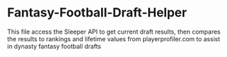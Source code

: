 # Fantasy-Football-Draft-Helper
This file access the Sleeper API to get current draft results, then compares the results to rankings and lifetime values from playerprofiler.com to assist in dynasty fantasy football drafts

